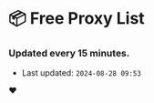 # :package: Free Proxy List
### Updated every 15 minutes.

- Last updated: `2024-08-28 09:53`

:heart:
